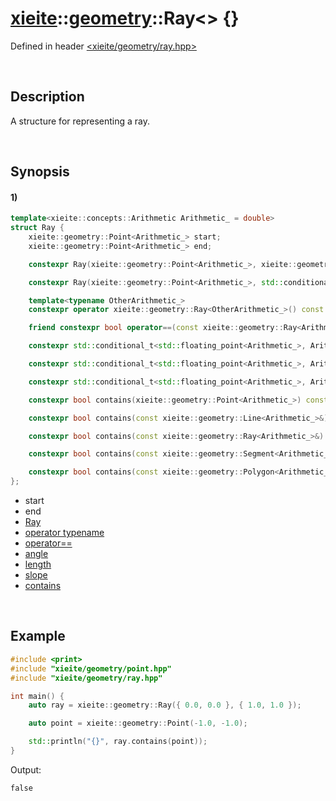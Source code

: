 # [xieite](../../xieite.md)\:\:[geometry](../../geometry.md)\:\:Ray\<\> \{\}
Defined in header [<xieite/geometry/ray.hpp>](../../../include/xieite/geometry/ray.hpp)

&nbsp;

## Description
A structure for representing a ray.

&nbsp;

## Synopsis
#### 1)
```cpp
template<xieite::concepts::Arithmetic Arithmetic_ = double>
struct Ray {
    xieite::geometry::Point<Arithmetic_> start;
    xieite::geometry::Point<Arithmetic_> end;

    constexpr Ray(xieite::geometry::Point<Arithmetic_>, xieite::geometry::Point<Arithmetic_>) noexcept;

    constexpr Ray(xieite::geometry::Point<Arithmetic_>, std::conditional_t<std::floating_point<Arithmetic_>, Arithmetic_, double>) noexcept;

    template<typename OtherArithmetic_>
    constexpr operator xieite::geometry::Ray<OtherArithmetic_>() const noexcept;

    friend constexpr bool operator==(const xieite::geometry::Ray<Arithmetic_>&, const xieite::geometry::Ray<Arithmetic_>&) noexcept;

    constexpr std::conditional_t<std::floating_point<Arithmetic_>, Arithmetic_, double> angle() const noexcept;

    constexpr std::conditional_t<std::floating_point<Arithmetic_>, Arithmetic_, double> length() const noexcept;

    constexpr std::conditional_t<std::floating_point<Arithmetic_>, Arithmetic_, double> slope() const noexcept;

    constexpr bool contains(xieite::geometry::Point<Arithmetic_>) const noexcept;

    constexpr bool contains(const xieite::geometry::Line<Arithmetic_>&) const noexcept;

    constexpr bool contains(const xieite::geometry::Ray<Arithmetic_>&) const noexcept;

    constexpr bool contains(const xieite::geometry::Segment<Arithmetic_>&) const noexcept;

    constexpr bool contains(const xieite::geometry::Polygon<Arithmetic_>&) const noexcept;
};
```
- start
- end
- [Ray](./structures/ray/1/operators/constructor.md)
- [operator typename](./structures/ray/1/operators/cast.md)
- [operator==](./structures/ray/1/operators/equal.md)
- [angle](./structures/ray/1/angle.md)
- [length](./structures/ray/1/length.md)
- [slope](./structures/ray/1/slope.md)
- [contains](./structures/ray/1/contains.md)

&nbsp;

## Example
```cpp
#include <print>
#include "xieite/geometry/point.hpp"
#include "xieite/geometry/ray.hpp"

int main() {
    auto ray = xieite::geometry::Ray({ 0.0, 0.0 }, { 1.0, 1.0 });

    auto point = xieite::geometry::Point(-1.0, -1.0);

    std::println("{}", ray.contains(point));
}
```
Output:
```
false
```
